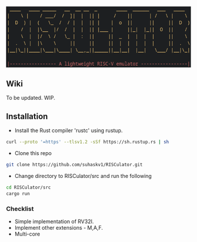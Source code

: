 ![alt text](src/assets/RISCulator_logo_gh.png)

## Wiki
To be updated. WIP.

## Installation
- Install the Rust compiler 'rustc' using rustup.

```bash
curl --proto '=https' --tlsv1.2 -sSf https://sh.rustup.rs | sh
```
- Clone this repo 

```bash
git clone https://github.com/suhaskv1/RISCulator.git
```
- Change directory to RISCulator/src and run the following

```bash
cd RISCulator/src
cargo run
```

### Checklist
- Simple implementation of RV32I.
- Implement other extensions - M,A,F.
- Multi-core
